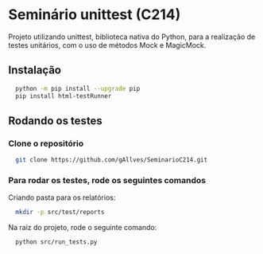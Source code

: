 # Seminário unittest (C214)

Projeto utilizando unittest, biblioteca nativa do Python, para a realização de testes unitários, com o uso de métodos Mock e MagicMock.
## Instalação


```bash
  python -m pip install --upgrade pip
  pip install html-testRunner
```
    
## Rodando os testes

### Clone o repositório
```bash
  git clone https://github.com/gAllves/SeminarioC214.git
```

### Para rodar os testes, rode os seguintes comandos

Criando pasta para os relatórios:
```bash
  mkdir -p src/test/reports
```

Na raiz do projeto, rode o seguinte comando:
```bash
  python src/run_tests.py
```


